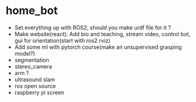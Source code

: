 # home_bot
* Set everything up with ROS2, should you make urdf file for it ?
* Make website(react): Add bio and teaching, stream video, control bot, gui for orientation(start with ros2 rviz)
* Add some ml with pytorch course(make an unsupervised grasping model?)
* segmentation
* stereo_camera
* arm ?
* ultrasound slam
* ros open source
* raspberry pi screen
